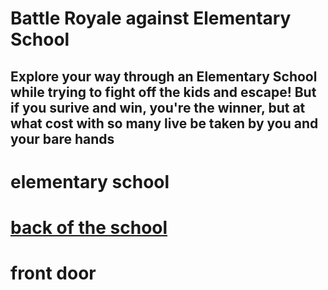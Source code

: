 # Battle Royale against Elementary School
## Explore your way through an Elementary School while trying to fight off the kids and escape! But if you surive and win, you're the winner, but at what cost with so many live be taken by you and your bare hands

# elementary school


# [back of the school](../back-door)

# front door
